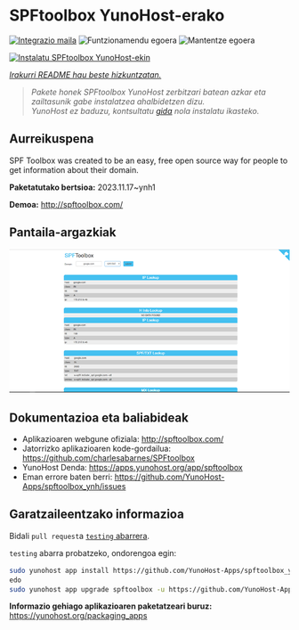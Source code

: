 <!--
Ohart ongi: README hau automatikoki sortu da <https://github.com/YunoHost/apps/tree/master/tools/readme_generator>ri esker
EZ editatu eskuz.
-->

# SPFtoolbox YunoHost-erako

[![Integrazio maila](https://apps.yunohost.org/badge/integration/spftoolbox)](https://ci-apps.yunohost.org/ci/apps/spftoolbox/)
![Funtzionamendu egoera](https://apps.yunohost.org/badge/state/spftoolbox)
![Mantentze egoera](https://apps.yunohost.org/badge/maintained/spftoolbox)

[![Instalatu SPFtoolbox YunoHost-ekin](https://install-app.yunohost.org/install-with-yunohost.svg)](https://install-app.yunohost.org/?app=spftoolbox)

*[Irakurri README hau beste hizkuntzatan.](./ALL_README.md)*

> *Pakete honek SPFtoolbox YunoHost zerbitzari batean azkar eta zailtasunik gabe instalatzea ahalbidetzen dizu.*  
> *YunoHost ez baduzu, kontsultatu [gida](https://yunohost.org/install) nola instalatu ikasteko.*

## Aurreikuspena

SPF Toolbox was created to be an easy, free open source way for people to get information about their domain.


**Paketatutako bertsioa:** 2023.11.17~ynh1

**Demoa:** <http://spftoolbox.com/>

## Pantaila-argazkiak

![SPFtoolbox(r)en pantaila-argazkia](./doc/screenshots/687474703a2f2f692e696d6775722e636f6d2f4143785a5074512e706e67.png)

## Dokumentazioa eta baliabideak

- Aplikazioaren webgune ofiziala: <http://spftoolbox.com/>
- Jatorrizko aplikazioaren kode-gordailua: <https://github.com/charlesabarnes/SPFtoolbox>
- YunoHost Denda: <https://apps.yunohost.org/app/spftoolbox>
- Eman errore baten berri: <https://github.com/YunoHost-Apps/spftoolbox_ynh/issues>

## Garatzaileentzako informazioa

Bidali `pull request`a [`testing` abarrera](https://github.com/YunoHost-Apps/spftoolbox_ynh/tree/testing).

`testing` abarra probatzeko, ondorengoa egin:

```bash
sudo yunohost app install https://github.com/YunoHost-Apps/spftoolbox_ynh/tree/testing --debug
edo
sudo yunohost app upgrade spftoolbox -u https://github.com/YunoHost-Apps/spftoolbox_ynh/tree/testing --debug
```

**Informazio gehiago aplikazioaren paketatzeari buruz:** <https://yunohost.org/packaging_apps>
